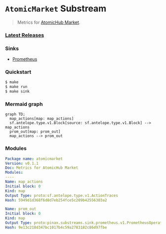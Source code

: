 # `AtomicMarket` Substream

> Metrics for [AtomicHub Market](https://eos.atomichub.io/).

### [Latest Releases](https://github.com/pinax-network/substreams/releases)

### Sinks
- [Prometheus](https://github.com/pinax-network/substreams-sink-prometheus.rs)

### Quickstart

```bash
$ make
$ make run
$ make sink
```

### Mermaid graph

```mermaid
graph TD;
  map_actions[map: map_actions]
  sf.antelope.type.v1.Block[source: sf.antelope.type.v1.Block] --> map_actions
  prom_out[map: prom_out]
  map_actions --> prom_out
```

### Modules

```yaml
Package name: atomicmarket
Version: v0.1.1
Doc: Metrics for AtomicHub Market
Modules:
----
Name: map_actions
Initial block: 0
Kind: map
Output Type: proto:sf.antelope.type.v1.ActionTraces
Hash: 5949d1d368f6d8d7eb254fce5c209b42556303a2

Name: prom_out
Initial block: 0
Kind: map
Output Type: proto:pinax.substreams.sink.prometheus.v1.PrometheusOperations
Hash: 9e13c218d347bc1017b4c59a2783182c86d97fbe
```